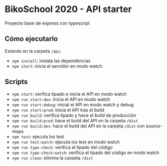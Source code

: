 # BikoSchool 2020 - API starter

Proyecto base de express con typescript

## Cómo ejecutarlo

Estando en la carpeta `/api`:

* `npm install`: instala las dependencias
* `npm start`: inicia el servidor en modo watch

## Scripts

* `npm start`: verifica tipado e inicia el API en modo watch
* `npm run start:dev`: inicia el API en modo watch
* `npm run start:debug`: inicial el API en modo watch y debug
* `npm run start:prod`: inicia el API tras el build
* `npm run build`: verifica tipado y hace el build de producción
* `npm run build:prod`: hace el build del API en la carpeta `/dist`
* `npm run build:dev`: hace el build del API en la carpeta `/dist` con source-maps
* `npm test`: ejecuta los test
* `npm run test:watch`: ejecuta los test en modo watch
* `npm run type-check`: verifica el tipado del código
* `npm run type-check:watch`: verifica el tipado del código en modo watch
* `npm run clean`: elimina la carpeta `/dist`
 